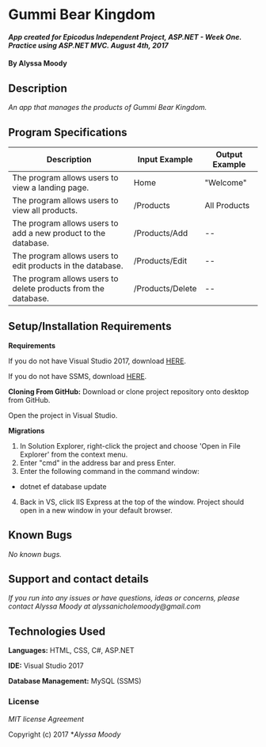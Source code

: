 # Gummi Bear Kingdom

#### _App created for Epicodus Independent Project, ASP.NET - Week One. Practice using ASP.NET MVC. August 4th, 2017_

#### By **Alyssa Moody**

## Description

_An app that manages the products of Gummi Bear Kingdom._

## Program Specifications

| Description  | Input Example | Output Example |
| ------------- | ------------- | ------------- |
| The program allows users to view a landing page.  | Home  | "Welcome"  |
| The program allows users to view all products.  | /Products  | All Products  |
| The program allows users to add a new product to the database.  | /Products/Add  | --  |
| The program allows users to edit products in the database.  | /Products/Edit  | --  |
| The program allows users to delete products from the database.  | /Products/Delete  | --  |

## Setup/Installation Requirements

**Requirements**

If you do not have Visual Studio 2017, download [HERE](https://www.visualstudio.com/thank-you-downloading-visual-studio/?sku=Community&rel=15).

If you do not have SSMS, download [HERE](https://docs.microsoft.com/en-us/sql/ssms/download-sql-server-management-studio-ssms).

**Cloning From GitHub:** Download or clone project repository onto desktop from GitHub.

Open the project in Visual Studio.

**Migrations**
1. In Solution Explorer, right-click the project and choose 'Open in File Explorer' from the context menu.
2. Enter "cmd" in the address bar and press Enter.
3. Enter the following command in the command window:
  - dotnet ef database update
4. Back in VS, click IIS Express at the top of the window. Project should open in a new window in your default browser.


## Known Bugs

_No known bugs._

## Support and contact details

_If you run into any issues or have questions, ideas or concerns, please contact Alyssa Moody at alyssanicholemoody@gmail.com_

## Technologies Used

**Languages:** HTML, CSS, C#, ASP.NET

**IDE:** Visual Studio 2017

**Database Management:** MySQL (SSMS)

### License

*MIT license Agreement*

Copyright (c) 2017 **_Alyssa Moody_*
